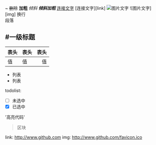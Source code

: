 \~
~~删除~~
**加粗**
*倾斜*
***倾斜加粗***
[连接文字](http://www.baidu.com)
[连接文字][link]
![图片文字](http://www.github.com/favicon.ico)
![图片文字][img]
换行  
段落

#一级标题
---

表头|表头|表头
---|:---|---:
值|值|值

- 列表
- 列表

todolist:

- [ ] 未选中
- [x] 已选中

'高亮代码'

> 区块



link: http://www.github.com
img: http://www.github.com/favicon.ico
